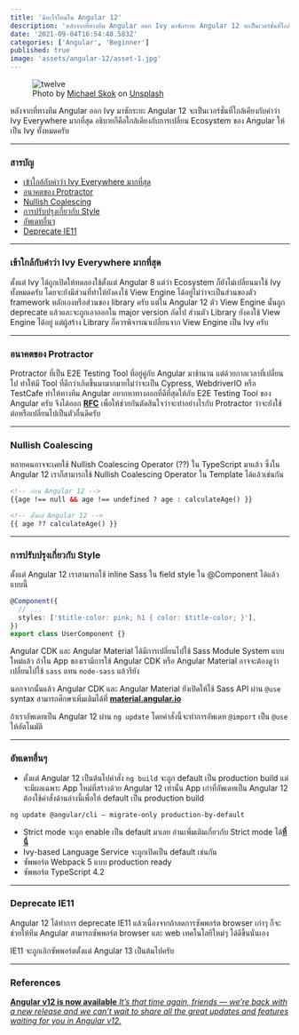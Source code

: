```yaml
---
title: 'มีอะไรใหม่ใน Angular 12'
description: 'หลังจากที่ทางทีม Angular ออก Ivy มาซักระยะ Angular 12 จะเป็นเวอร์ชั่นที่ใกล้เคียงกับคำว่า Ivy Everywhere มากที่สุด'
date: '2021-09-04T16:54:48.583Z'
categories: ['Angular', 'Beginner']
published: true
image: 'assets/angular-12/asset-1.jpg'
---
```


<figure>
  <img src="assets/angular-12/asset-1.jpg" alt="twelve"/>
  <figcaption>
  Photo by <a href="https://unsplash.com/@mjskok?utm_source=unsplash&utm_medium=referral&utm_content=creditCopyText">Michael Skok</a> on <a href="https://unsplash.com/s/photos/twelve?utm_source=unsplash&utm_medium=referral&utm_content=creditCopyText">Unsplash</a>
  </figcaption>
</figure>

หลังจากที่ทางทีม Angular ออก Ivy มาซักระยะ Angular 12 จะเป็นเวอร์ชั่นที่ใกล้เคียงกับคำว่า Ivy Everywhere มากที่สุด อธิบายก็คือใกล้เคียงกับการเปลี่ยน Ecosystem ของ Angular ให้เป็น Ivy ทั้งหมดครับ

---

### สารบัญ

- [เข้าใกล้กับคำว่า Ivy Everywhere มากที่สุด](blog/angular-12/#เข้าใกล้กับคำว่า-Ivy-Everywhere-มากที่สุด)
- [อนาคตของ Protractor](blog/angular-12/#อนาคตของ-Protractor)
- [Nullish Coalescing](blog/angular-12/#Nullish-Coalescing)
- [การปรับปรุงเกี่ยวกับ Style](blog/angular-12/#การปรับปรุงเกี่ยวกับ-Style)
- [อัพเดทอื่นๆ](blog/angular-12/#อัพเดทอื่นๆ)
- [Deprecate IE11](blog/angular-12/#Deprecate-IE11)

---

### เข้าใกล้กับคำว่า Ivy Everywhere มากที่สุด

ตั้งแต่ Ivy ได้ถูกเปิดให้ทดลองใช้ตั้งแต่ Angular 8 แต่ว่า Ecosystem ก็ยังไม่เปลี่ยนมาใช้ Ivy ทั้งหมดครับ
โดยจะยังมีส่วนที่ทำให้ยังคงใช้ View Engine ได้อยู่ไม่ว่าจะเป็นส่วนของตัว framework หลักเองหรือส่วนของ library ครับ
แต่ใน Angular 12 ตัว View Engine นั้นถูก deprecate แล้วและจะถูกเอาออกใน major version ถัดไป
ส่วนตัว Library ยังคงใช้ View Engine ได้อยู่ แต่ผู้สร้าง Library ก็ควรพิจารณาเปลี่ยนจาก View Engine เป็น Ivy ครับ

---

### อนาคตของ Protractor

Protractor ที่เป็น E2E Testing Tool ที่อยู่คู่กับ Angular มาช้านาน แต่ด้วยกาลเวลาที่เปลี่ยนไป
ทำให้มี Tool ที่ดีกว่าเกิดขึ้นมามากมายไม่ว่าจะเป็น Cypress, WebdriverIO หรือ TestCafe
ทำให้ทางทีม Angular อยากหาทางออกที่ดีที่สุดให้กับ E2E Testing Tool ของ Angular ครับ
จึงได้ออก [**RFC**](https://github.com/angular/protractor/issues/5502) เพื่อให้ช่วยกันตัดสินใจว่าจะทำอย่างไรกับ Protractor ว่าจะยังใช้ต่อหรือเปลี่ยนไปเป็นตัวอื่นดีครับ

---

### Nullish Coalescing

หลายคนอาจจะเคยใช้ Nullish Coalescing Operator (??) ใน TypeScript มาแล้ว
ซึ่งใน Angular 12 เราก็สามารถใช้ Nullish Coalescing Operator ใน Template ได้แล้วเช่นกัน

```html
<!-- ก่อน Angular 12 -->
{{age !== null && age !== undefined ? age : calculateAge() }}

<!-- ตั้งแต่ Angular 12 -->
{{ age ?? calculateAge() }}
```

---

### การปรับปรุงเกี่ยวกับ Style

ตั้งแต่ Angular 12 เราสามารถใช้ inline Sass ใน field style ใน @Component ได้แล้วแบบนี้

```ts
@Component({
  // ...
  styles: ['$title-color: pink; h1 { color: $title-color; }'],
})
export class UserComponent {}
```

Angular CDK และ Angular Material ได้มีการเปลี่ยนไปใช้ Sass Module System แบบใหม่แล้ว
ถ้าใน App ของเรามีการใช้ Angular CDK หรือ Angular Material อาจจะต้องดูว่าเปลี่ยนไปใช้ `sass` แทน `node-sass` แล้วรึยัง

นอกจากนั้นแล้ว Angular CDK และ Angular Material ยังเปิดให้ใช้ Sass API ผ่าน `@use` syntax
สามารถศึกษาเพิ่มเติมได้ที่ [**material.angular.io**](https://material.angular.io/guides)

ถ้าเราอัพเดทเป็น Angular 12 ผ่าน `ng update` โดยคำสั่งนี้จะทำการอัพเดท `@import` เป็น `@use` ให้อัตโนมัติ

---

### อัพเดทอื่นๆ

- ตั้งแต่ Angular 12 เป็นต้นไปคำสั่ง `ng build` จะถูก default เป็น production build
  แต่จะมีผลเฉพาะ App ใหม่ที่สร้างด้วย Angular 12 เท่านั้น App เก่าที่อัพเดทเป็น Angular 12 ต้องใช้คำสั่งด้านล่างนี้เพื่อให้ default เป็น production build

```bash
ng update @angular/cli — migrate-only production-by-default
```

- Strict mode จะถูก enable เป็น default มาเลย อ่านเพิ่มเติมเกี่ยวกับ Strict mode ได้[**ที่นี่**](https://angular.io/guide/strict-mode)
- Ivy-based Language Service จะถูกเปิดเป็น default เช่นกัน
- ซัพพอร์ต Webpack 5 แบบ production ready
- ซัพพอร์ต TypeScript 4.2

---

### Deprecate IE11

Angular 12 ได้ทำการ deprecate IE11 แล้วเนื่องจากถ้าลดการซัพพอร์ต browser เก่าๆ ก็จะช่วยให้ทีม Angular สามารถซัพพอร์ต browser และ web เทคโนโลยีใหม่ๆ ได้ดีขึ้นนั่นเอง

IE11 จะถูกเลิกซัพพอร์ตตั้งแต่ Angular 13 เป็นต้นไปครับ

---

### References

[**Angular v12 is now available**
_It’s that time again, friends — we’re back with a new release and we can’t wait to share all the great updates and features waiting for you in Angular v12._](https://blog.angular.io/angular-v12-is-now-available-32ed51fbfd49 'https://blog.angular.io/angular-v12-is-now-available-32ed51fbfd49')
